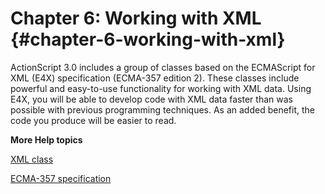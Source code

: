 # Chapter 6: Working with XML {#chapter-6-working-with-xml}

ActionScript 3.0 includes a group of classes based on the ECMAScript for XML (E4X) specification (ECMA-357 edition 2). These classes include powerful and easy-to-use functionality for working with XML data. Using E4X, you will be able to develop code with XML data faster than was possible with previous programming techniques. As an added benefit, the code you produce will be easier to read.

**More Help topics**

[XML class](http://help.adobe.com/en_US/FlashPlatform/reference/actionscript/3/XML.html)

[ECMA-357 specification](http://www.ecma-international.org/publications/standards/Ecma-357.htm)